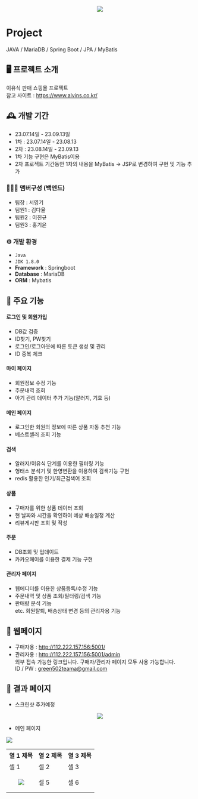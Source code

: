 <p align="center">
  <img src="https://github.com/youngkiSeo/babymeal/assets/132994346/416253d6-efc0-4c12-b417-6f049dc35b4b">
</p>

# Project
JAVA / MariaDB / Spring Boot / JPA / MyBatis


## 🖥️ 프로젝트 소개
이유식 판매 쇼핑몰 프로젝트 <br>
참고 사이트 : https://www.alvins.co.kr/

## 🕰️ 개발 기간
* 23.07.14일 - 23.09.13일 
* 1차 : 23.07.14일 - 23.08.13
* 2차 : 23.08.14일 - 23.09.13 <br>
* 1차 기능 구현은 MyBatis이용
* 2차 프로젝트 기간동안 1차의 내용을 MyBatis -> JSP로 변경하여 구현 및 기능 추가

### 🧑‍🤝‍🧑 맴버구성 (백엔드)
- 팀장  : 서영기
- 팀원1 : 김다율
- 팀원2 : 이진규
- 팀원3 : 홍기윤

### ⚙️ 개발 환경
- `Java`
- `JDK 1.8.0`
- **Framework** : Springboot
- **Database** : MariaDB
- **ORM** : Mybatis

## 📌 주요 기능
#### 로그인 및 회원가입 
- DB값 검증
- ID찾기, PW찾기
- 로그인/로그아웃에 따른 토큰 생성 및 관리
- ID 중복 체크

#### 마이 페이지
- 회원정보 수정 기능
- 주문내역 조회
- 아기 관리 데이터 추가 기능(알러지, 기호 등)

#### 메인 페이지
- 로그인한 회원의 정보에 따른 상품 자동 추천 기능
- 베스트셀러 조회 기능

#### 검색
- 알러지/이유식 단계를 이용한 필터링 기능
- 형태소 분석기 및 한영변환을 이용하여 검색기능 구현
- redis 활용한 인기/최근검색어 조회

#### 상품
- 구매자를 위한 상품 데이터 조회
- 현 날짜와 시간을 확인하여 예상 배송일정 계산
- 리뷰게시판 조회 및 작성

#### 주문
- DB조회 및 업데이트 
- 카카오페이를 이용한 결제 기능 구현

#### 관리자 페이지
- 웹에디터를 이용한 상품등록/수정 기능
- 주문내역 및 상품 조회/필터링/검색 기능
- 판매량 분석 기능 <br>
etc. 회원탈퇴, 배송상태 변경 등의 관리자용 기능



## 📌 웹페이지
* 구매자용 : http://112.222.157.156:5001/ <br>
* 관리자용 : http://112.222.157.156:5001/admin <br>
외부 접속 가능한 링크입니다. 구매자/관리자 페이지 모두 사용 가능합니다. <br>
ID / PW : green502teama@gmail.com 



## 📌 결과 페이지
* 스크린샷 추가예정

<p align="center">
<img src="https://github.com/youngkiSeo/babymeal/assets/132994346/416253d6-efc0-4c12-b417-6f049dc35b4b">
</p>

- 메인 페이지
  <p align="center">
<img src="[https://github.com/youngkiSeo/babymeal/assets/132994346/416253d6-efc0-4c12-b417-6f049dc35b4b](https://github.com/youngkiSeo/babymeal/assets/132994346/e6cb6d38-d900-4a97-b6c5-422e0cf74492)https://github.com/youngkiSeo/babymeal/assets/132994346/e6cb6d38-d900-4a97-b6c5-422e0cf74492">
</p>

<table align="center">
  <tr>
    <th>열 1 제목</th>
    <th>열 2 제목</th>
    <th>열 3 제목</th>
  </tr>
  <tr>
    <td>셀 1</td>
    <td>셀 2</td>
    <td>셀 3</td>
  </tr>
  <tr>
    <td><p align="center">
<img src="[https://github.com/youngkiSeo/babymeal/assets/132994346/416253d6-efc0-4c12-b417-6f049dc35b4b](https://github.com/youngkiSeo/babymeal/assets/132994346/e6cb6d38-d900-4a97-b6c5-422e0cf74492)https://github.com/youngkiSeo/babymeal/assets/132994346/e6cb6d38-d900-4a97-b6c5-422e0cf74492">
</p></td>
    <td>셀 5</td>
    <td>셀 6</td>
  </tr>
</table>
